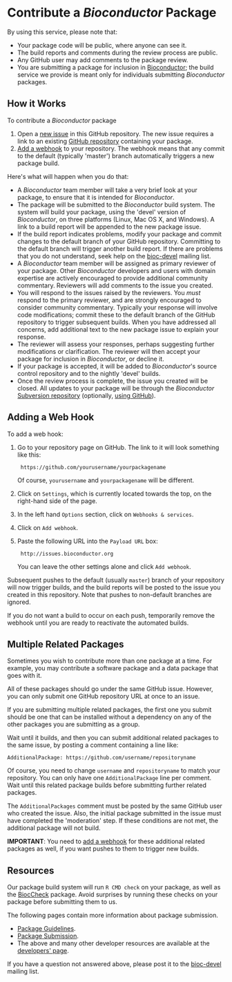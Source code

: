 
# Contribute a _Bioconductor_ Package

By using this service, please note that:

* Your package code will be public, where anyone can see it.
* The build reports and comments during the review process are public.
* Any GitHub user may add comments to the package review.
* You are submitting a package for inclusion in [Bioconductor][1]; the
  build service we provide is meant only for individuals submitting
  _Bioconductor_ packages.

## How it Works

To contribute a _Bioconductor_ package

1. Open a [new issue](../../issues/new) in this GitHub repository. The
   new issue requires a link to an existing [GitHub repository][2]
   containing your package.
2. [Add a webhook][3] to your repository. The webhook means that any
   commit to the default (typically 'master') branch automatically
   triggers a new package build.

Here's what will happen when you do that:

* A _Bioconductor_ team member will take a very brief look at your
  package, to ensure that it is intended for _Bioconductor_.
* The package will be submitted to the _Bioconductor_ build
  system. The system will build your package, using the 'devel'
  version of _Bioconductor_, on three platforms (Linux, Mac OS X, and
  Windows). A link to a build report will be appended to the new
  package issue.
* If the build report indicates problems, modify your package and
  commit changes to the default branch of your GitHub
  repository. Committing to the default branch will trigger another
  build report. If there are problems that you do not understand, seek
  help on the [bioc-devel][9] mailing list.
* A _Bioconductor_ team member will be assigned as primary reviewer
  of your package.  Other _Bioconductor_ developers and users with
  domain expertise are actively encouraged to provide additional
  community commentary.  Reviewers will add comments to the issue you
  created.
* You will respond to the issues raised by the reviewers. You _must_
  respond to the primary reviewer, and are strongly encouraged to
  consider community commentary. Typically your response will involve
  code modifications; commit these to the default branch of the GitHub
  repository to trigger subsequent builds. When you have addressed all
  concerns, add additional text to the new package issue to explain
  your response.
* The reviewer will assess your responses, perhaps suggesting further
  modifications or clarification. The reviewer will then accept your
  package for inclusion in _Bioconductor_, or decline it.
* If your package is accepted, it will be added to _Bioconductor_'s
  source control repository and to the nightly 'devel' builds.
* Once the review process is complete, the issue you created will be
  closed. All updates to your package will be through the
  _Bioconductor_ [Subversion repository][10] (optionally,
  [using GitHub][11]).

## Adding a Web Hook

To add a web hook:

1. Go to your repository page on GitHub. The link to it will look
   something like this:

        https://github.com/yourusername/yourpackagename

   Of course, `yourusername` and `yourpackagename` will be different.

2. Click on `Settings`, which is currently located towards the top, on
   the right-hand side of the page.

3. In the left hand `Options` section, click on `Webhooks & services`.

4. Click on `Add webhook`.

5. Paste the following URL into the `Payload URL` box:

        http://issues.bioconductor.org

   You can leave the other settings alone and click `Add webhook`.

Subsequent pushes to the default (usually `master`) branch of your
repository will now trigger builds, and the build reports will be
posted to the issue you created in this repository.  Note that pushes
to non-default branches are ignored.

If you do not want a build to occur on each push, temporarily remove the
webhook until you are ready to reactivate the automated builds.

## Multiple Related Packages

Sometimes you wish to contribute more than one package at a time. For
example, you may contribute a software package and a data package that
goes with it.

All of these packages should go under the same GitHub issue. However,
you can only submit one GitHub repository URL at once to an issue.

If you are submitting multiple related packages, the first one you
submit should be one that can be installed without a dependency on any
of the other packages you are submitting as a group.

Wait until it builds, and then you can submit additional related
packages to the same issue, by posting a comment containing a line
like:

    AdditionalPackage: https://github.com/username/repositoryname

Of course, you need to change `username` and `repositoryname` to match
your repository.  You can only have one `AdditionalPackage` line per
comment.  Wait until this related package builds before submitting
further related packages.

The `AdditionalPackages` comment must be posted by the same GitHub
user who created the issue. Also, the initial package submitted in the
issue must have completed the 'moderation' step. If these conditions
are not met, the additional package will not build.

**IMPORTANT**: You need to [add a webhook][3] for these additional
related packages as well, if you want pushes to them to trigger new
builds.

## Resources

Our package build system will run `R CMD check` on your package, as
well as the [BiocCheck][4] package. Avoid surprises by running these
checks on your package before submitting them to us.

The following pages contain more information about package submission.

* [Package Guidelines][6].
* [Package Submission][7].
* The above and many other developer resources are available at the
  [developers' page][8].

If you have a question not answered above, please post it to the
[bioc-devel][9] mailing list.

[1]: https://bioconductor.org
[2]: https://help.github.com/articles/create-a-repo/
[3]: #adding-a-web-hook
[4]: https://bioconductor.org/packages/devel/bioc/html/BiocCheck.html
[6]: https://bioconductor.org/developers/package-guidelines/
[7]: https://bioconductor.org/developers/package-submission/
[8]: https://bioconductor.org/developers/
[9]: https://stat.ethz.ch/mailman/listinfo/bioc-devel
[10]: http://bioconductor.org/developers/how-to/source-control/
[11]: http://bioconductor.org/developers/how-to/git-mirrors/
